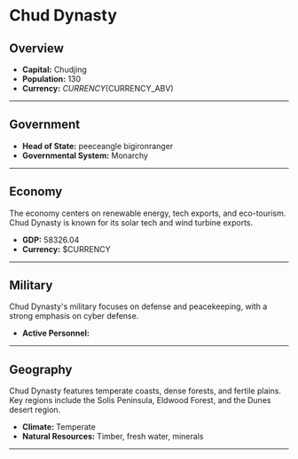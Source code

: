 # Chud Dynasty

## Overview

- **Capital:** Chudjing
- **Population:** 130
- **Currency:** $CURRENCY ($CURRENCY_ABV)

---

## Government

- **Head of State:** peeceangle bigironranger
- **Governmental System:** Monarchy

---

## Economy
The economy centers on renewable energy, tech exports, and eco-tourism. Chud Dynasty is known for its solar tech and wind turbine exports.

- **GDP:** 58326.04
- **Currency:** $CURRENCY

---

## Military
Chud Dynasty's military focuses on defense and peacekeeping, with a strong emphasis on cyber defense.

- **Active Personnel:** 

---

## Geography
Chud Dynasty features temperate coasts, dense forests, and fertile plains. Key regions include the Solis Peninsula, Eldwood Forest, and the Dunes desert region.

- **Climate:** Temperate
- **Natural Resources:** Timber, fresh water, minerals

---